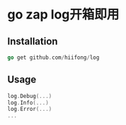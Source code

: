# go zap log开箱即用

## Installation

```go
go get github.com/hiifong/log
```

## Usage

```go
log.Debug(...)
log.Info(...)
log.Error(...)
...
```

